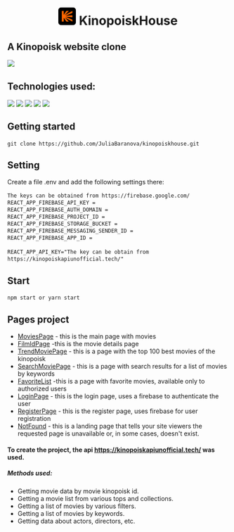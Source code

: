 # <p align="center">![id](/public/logo1.jpg) KinopoiskHouse

## A Kinopoisk website clone

[<img src='https://i.ibb.co/wyyhJcc/imgonline-com-ua-Resize-42-B6-HI9p-W54-HTc.jpg' />]()

## Technologies used:

[<img src='https://img.shields.io/badge/typescript-%23007ACC.svg?style=for-the-badge&logo=typescript&logoColor=white'/>](https://www.typescriptlang.org/) [<img src='https://img.shields.io/badge/React JS-20232A?style=for-the-badge&logo=react&logoColor=61DAFB'  />](https://reactjs.org/) [<img src='https://img.shields.io/badge/Redux Toolkit-593D88?style=for-the-badge&logo=redux&logoColor=white'  />](https://redux-toolkit.js.org/) [<img src='https://img.shields.io/badge/TailwindCSS-38B2AC?style=for-the-badge&logo=tailwindcss&logoColor=61DAFB'  />](https://tailwindcss.com/docs/installation) [<img src='https://img.shields.io/badge/swagger-%2385EA2D.svg?&style=for-the-badge&logo=swagger&logoColor=black'/>](https://kinopoiskapiunofficial.tech/documentation/api/#/)

## Getting started

```
git clone https://github.com/JuliaBaranova/kinopoiskhouse.git
```

## Setting

Create a file .env and add the following settings there:

```
The keys can be obtained from https://firebase.google.com/
REACT_APP_FIREBASE_API_KEY =
REACT_APP_FIREBASE_AUTH_DOMAIN =
REACT_APP_FIREBASE_PROJECT_ID =
REACT_APP_FIREBASE_STORAGE_BUCKET =
REACT_APP_FIREBASE_MESSAGING_SENDER_ID =
REACT_APP_FIREBASE_APP_ID =

REACT_APP_API_KEY="The key can be obtain from  https://kinopoiskapiunofficial.tech/"
```

## Start

```
npm start or yarn start
```

## Pages project

- [MoviesPage](/src/pages/MoviesPage/MoviesPage.tsx) - this is the main page with movies
- [FilmIdPage](/src/pages/FilmIdPage/FilmIdPage.tsx) -this is the movie details page
- [TrendMoviePage](/src/pages/TrendMoviePage/TrendMovie.tsx) - this is a page with the top 100 best movies of the kinopoisk
- [SearchMoviePage](/src/pages/SearchMoviePage/SearchMovie.tsx) - this is a page with search results for a list of movies by keywords
- [FavoriteList](/src/pages/FavoriteList/FavoriteList.tsx) -this is a page with favorite movies, available only to authorized users
- [LoginPage](/src/pages/LoginPage/LoginPage.tsx) - this is the login page, uses a firebase to authenticate the user
- [RegisterPage](/src/pages/RegisterPage/RegisterPage.tsx) - this is the register page, uses firebase for user registration
- [NotFound](/src/pages/NotFound/NotFound.tsx) - this is a landing page that tells your site viewers the requested page is unavailable or, in some cases, doesn't exist.

#### To create the project, the api https://kinopoiskapiunofficial.tech/ was used.

##### Methods used:

- Getting movie data by movie kinopoisk id.
- Getting a movie list from various tops and collections.
- Getting a list of movies by various filters.
- Getting a list of movies by keywords.
- Getting data about actors, directors, etc.
